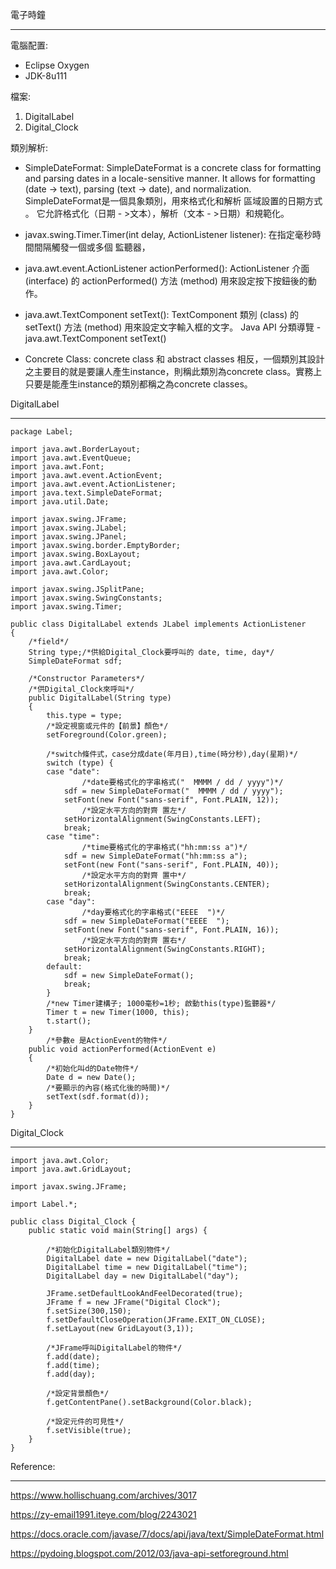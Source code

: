 電子時鐘

---

電腦配置:

- Eclipse Oxygen
- JDK-8u111

檔案:

1. DigitalLabel
2. Digital_Clock

類別解析:

- SimpleDateFormat:
  SimpleDateFormat is a concrete class for formatting and parsing dates in a locale-sensitive manner. It allows for formatting (date -> text), parsing (text -> date), and normalization.
  SimpleDateFormat是一個具象類別，用來格式化和解析 區域設置的日期方式 。 它允許格式化（日期 - >文本），解析（文本 - >日期）和規範化。

- javax.swing.Timer.Timer(int delay, ActionListener listener):
  在指定毫秒時間間隔觸發一個或多個 監聽器，

- java.awt.event.ActionListener actionPerformed():
  ActionListener 介面 (interface) 的 actionPerformed() 方法 (method) 用來設定按下按鈕後的動作。

- java.awt.TextComponent setText():
  TextComponent 類別 (class) 的 setText() 方法 (method) 用來設定文字輸入框的文字。
  Java API 分類導覽 - java.awt.TextComponent setText()

- Concrete Class:
  concrete class 和 abstract classes 相反，一個類別其設計之主要目的就是要讓人產生instance，則稱此類別為concrete class。實務上只要是能產生instance的類別都稱之為concrete classes。



DigitalLabel

---

    package Label;
    
    import java.awt.BorderLayout;
    import java.awt.EventQueue;
    import java.awt.Font;
    import java.awt.event.ActionEvent;
    import java.awt.event.ActionListener;
    import java.text.SimpleDateFormat;
    import java.util.Date;
    
    import javax.swing.JFrame;
    import javax.swing.JLabel;
    import javax.swing.JPanel;
    import javax.swing.border.EmptyBorder;
    import javax.swing.BoxLayout;
    import java.awt.CardLayout;
    import java.awt.Color;
    
    import javax.swing.JSplitPane;
    import javax.swing.SwingConstants;
    import javax.swing.Timer;
    
    public class DigitalLabel extends JLabel implements ActionListener 
    {
    	/*field*/
    	String type;/*供給Digital_Clock要呼叫的 date, time, day*/
    	SimpleDateFormat sdf;
    
        /*Constructor Parameters*/
        /*供Digital_Clock來呼叫*/
    	public DigitalLabel(String type) 
    	{
    		this.type = type;
            /*設定視窗或元件的【前景】顏色*/
    		setForeground(Color.green);
    
            /*switch條件式，case分成date(年月日),time(時分秒),day(星期)*/
    		switch (type) {
    		case "date":
                    /*date要格式化的字串格式("  MMMM / dd / yyyy")*/
    			sdf = new SimpleDateFormat("  MMMM / dd / yyyy");
    			setFont(new Font("sans-serif", Font.PLAIN, 12));
                    /*設定水平方向的對齊 置左*/
    			setHorizontalAlignment(SwingConstants.LEFT);
    			break;
    		case "time":
                    /*time要格式化的字串格式("hh:mm:ss a")*/
    			sdf = new SimpleDateFormat("hh:mm:ss a");
    			setFont(new Font("sans-serif", Font.PLAIN, 40));
               		/*設定水平方向的對齊 置中*/
    			setHorizontalAlignment(SwingConstants.CENTER);
    			break;
    		case "day":
                    /*day要格式化的字串格式("EEEE  ")*/
    			sdf = new SimpleDateFormat("EEEE  ");
    			setFont(new Font("sans-serif", Font.PLAIN, 16));
                    /*設定水平方向的對齊 置右*/
    			setHorizontalAlignment(SwingConstants.RIGHT);
    			break;
    		default:
    			sdf = new SimpleDateFormat();
    			break;
    		}
            /*new Timer建構子; 1000毫秒=1秒; 啟動this(type)監聽器*/
    		Timer t = new Timer(1000, this);
    		t.start();
    	}
    		/*參數e 是ActionEvent的物件*/
    	public void actionPerformed(ActionEvent e) 
        {
        	/*初始化叫d的Date物件*/
    		Date d = new Date();
    		/*要顯示的內容(格式化後的時間)*/
    		setText(sdf.format(d));
    	}
    }





Digital_Clock

---

    import java.awt.Color;
    import java.awt.GridLayout;
    
    import javax.swing.JFrame;
    
    import Label.*;
    
    public class Digital_Clock {
    	public static void main(String[] args) {
            
            /*初始化DigitalLabel類別物件*/
    		DigitalLabel date = new DigitalLabel("date");
    		DigitalLabel time = new DigitalLabel("time");
    		DigitalLabel day = new DigitalLabel("day");
    		
    		JFrame.setDefaultLookAndFeelDecorated(true);
    		JFrame f = new JFrame("Digital Clock");
    		f.setSize(300,150);
    		f.setDefaultCloseOperation(JFrame.EXIT_ON_CLOSE);
    		f.setLayout(new GridLayout(3,1));
    		
            /*JFrame呼叫DigitalLabel的物件*/
    		f.add(date);
    		f.add(time);
    		f.add(day);
    		
            /*設定背景顏色*/
    		f.getContentPane().setBackground(Color.black);
    		
            /*設定元件的可見性*/
    		f.setVisible(true);
    	}
    }





Reference:

---

https://www.hollischuang.com/archives/3017

https://zy-email1991.iteye.com/blog/2243021

https://docs.oracle.com/javase/7/docs/api/java/text/SimpleDateFormat.html

https://pydoing.blogspot.com/2012/03/java-api-setforeground.html
